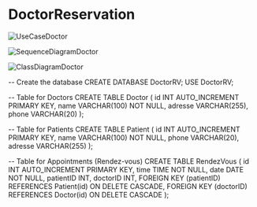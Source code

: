# DoctorReservation
![UseCaseDoctor](https://github.com/user-attachments/assets/b4a9918d-d6b0-4688-a2c5-e01acd7617b5)





![SequenceDiagramDoctor](https://github.com/user-attachments/assets/35b522cd-73b1-4322-b462-726bab4433c6)





![ClassDiagramDoctor](https://github.com/user-attachments/assets/d4879539-c8c9-4507-bef6-19d062b1b681)





-- Create the database
CREATE DATABASE DoctorRV;
USE DoctorRV;

-- Table for Doctors
CREATE TABLE Doctor (
    id INT AUTO_INCREMENT PRIMARY KEY,
    name VARCHAR(100) NOT NULL,
    adresse VARCHAR(255),
    phone VARCHAR(20)
);

-- Table for Patients
CREATE TABLE Patient (
    id INT AUTO_INCREMENT PRIMARY KEY,
    name VARCHAR(100) NOT NULL,
    phone VARCHAR(20),
    adresse VARCHAR(255)
);

-- Table for Appointments (Rendez-vous)
CREATE TABLE RendezVous (
    id INT AUTO_INCREMENT PRIMARY KEY,
    time TIME NOT NULL,
    date DATE NOT NULL,
    patientID INT,
    doctorID INT,
    FOREIGN KEY (patientID) REFERENCES Patient(id) ON DELETE CASCADE,
    FOREIGN KEY (doctorID) REFERENCES Doctor(id) ON DELETE CASCADE
);
